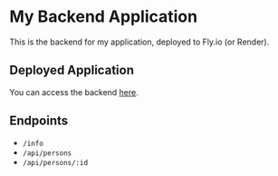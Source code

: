 # My Backend Application

This is the backend for my application, deployed to Fly.io (or Render).

## Deployed Application

You can access the backend [here](https://backend-r6vd.onrender.com/).

## Endpoints

- `/info`
- `/api/persons`
- `/api/persons/:id`